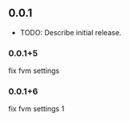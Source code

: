 ## 0.0.1

* TODO: Describe initial release.

### 0.0.1+5

fix fvm settings

### 0.0.1+6

fix fvm settings 1
